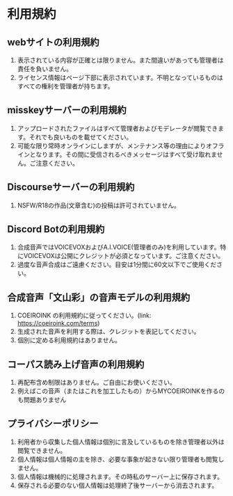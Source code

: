 <!-- title 利用規約 -->
<!-- create 2024-04-26 14:00 -->
<!-- update 2024-04-26 14:00 -->

# 利用規約

## webサイトの利用規約

1. 表示されている内容が正確とは限りません。また間違いがあっても管理者は責任を負いません。
2. ライセンス情報はページ下部に表示されています。不明となっているものはすべての権利を管理者が持ちます。

## misskeyサーバーの利用規約

1. アップロードされたファイルはすべて管理者およびモデレータが閲覧できます。それでも良いものを載せてください。
2. 可能な限り常時オンラインにしますが、メンテナンス等の理由によりオフラインとなります。その間に受信されるべきメッセージはすべて受け取れません。ご注意ください。

## Discourseサーバーの利用規約

1. NSFW/R18の作品(文章含む)の投稿は許可されていません。

## Discord Botの利用規約

1. 合成音声ではVOICEVOXおよびA.I.VOICE(管理者のみ)を利用しています。特にVOICEVOXは公開にクレジットが必須となっています。ご注意ください。
2. 過度な音声合成はご遠慮ください。目安は1分間に60文以下でご使用ください。

## 合成音声「文山彩」の音声モデルの利用規約

1. COEIROINK の利用規約に従ってください。(link: <https://coeiroink.com/terms>)
2. 生成された音声を利用する際は、クレジットを表記してください。
3. 個別に定める利用規約はありません。

## コーパス読み上げ音声の利用規約

1. 再配布含め制限はありません。ご自由にお使いください。
2. 例えばこの音声（またはこれを加工したもの）からMYCOEIROINKを作るのも問題ありません

## プライバシーポリシー

1. 利用者から収集した個人情報は個別に言及しているものを除き管理者以外は閲覧できません。
2. 個人情報は個人情報の主を除き、必要な事象が起きない限り管理者も閲覧しません。
3. 個人情報は機械的に処理されます。その時私のサーバー上に保存されます。
4. 保存される必要のない個人情報は処理終了後サーバーから消去されます。
